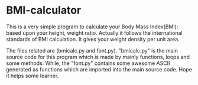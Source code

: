 # BMI-calculator
This is a very simple program to calculate your Body Mass Index(BMI): based upon your height, weight ratio. Actually it follows the international standards of BMI calculation. It gives your weight density per unit area. 

The files related are (bmicalc.py and font.py).   "bmicalc.py"  is the main source code for this program which is made by mainly functions, loops and some methods. While, the "font.py" contains some awesome ASCII generated as functions which are imported into the main source code. Hope it helps some learner.

